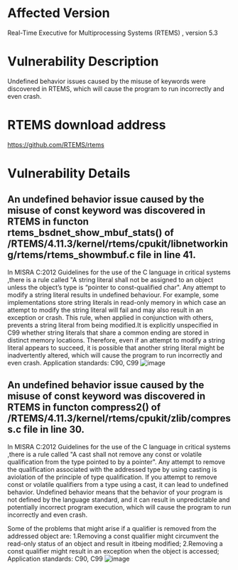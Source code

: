 # Affected Version
Real-Time Executive for Multiprocessing Systems (RTEMS) , version 5.3
# Vulnerability Description
Undefined behavior issues caused by the misuse of keywords were discovered in RTEMS, which will cause the program to run incorrectly and even crash.

# RTEMS download address
https://github.com/RTEMS/rtems

# Vulnerability Details
## An undefined behavior issue caused by the misuse of const keyword was discovered in RTEMS in functon rtems_bsdnet_show_mbuf_stats() of /RTEMS/4.11.3/kernel/rtems/cpukit/libnetworking/rtems/rtems_showmbuf.c file in line 41.
In MISRA C:2012 Guidelines for the use of the C language in critical systems ,there is a rule called "A string literal shall not be assigned to an object unless the object’s type is “pointer to const-qualified char".
Any attempt to modify a string literal results in undefined behaviour. For example, some implementations store string literals in read-only memory in which case an attempt to modify the string literal will fail and may also result in an exception or crash.
This rule, when applied in conjunction with others, prevents a string literal from being modified.It is explicitly unspecified in C99 whether string literals that share a common ending are stored in distinct memory locations. Therefore, even if an attempt to modify a string literal appears to succeed, it is possible that another string literal might be inadvertently altered, which will cause the program to run incorrectly and even crash.
Application standards: C90, C99
![image](https://github.com/dongyuma/sox-defects/assets/87286944/f20dfabd-081c-45b7-8de5-fa059a8132fa)


## An undefined behavior issue caused by the misuse of const keyword was discovered in RTEMS in functon compress2() of /RTEMS/4.11.3/kernel/rtems/cpukit/zlib/compress.c file in line 30.
In MISRA C:2012 Guidelines for the use of the C language in critical systems ,there is a rule called "A cast shall not remove any const or volatile qualification from the type pointed to by a pointer".
Any attempt to remove the qualification associated with the addressed type by using casting is aviolation of the principle of type qualification.
If you attempt to remove const or volatile qualifiers from a type using a cast, it can lead to undefined behavior. Undefined behavior means that the behavior of your program is not defined by the language standard, and it can result in unpredictable and potentially incorrect program execution, which will cause the program to run incorrectly and even crash.

Some of the problems that might arise if a qualifier is removed from the addressed object are:
1.Removing a const qualifier might circumvent the read-only status of an object and result in itbeing modified;
2.Removing a const qualifier might result in an exception when the object is accessed;
Application standards: C90, C99
![image](https://github.com/dongyuma/sox-defects/assets/87286944/65760910-7ca4-4143-8193-a2c3fbc00217)







    
